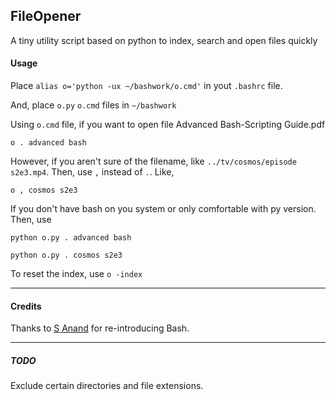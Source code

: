 FileOpener
---

A tiny utility script based on python to index, search and open files quickly

#### Usage
Place `alias o='python -ux ~/bashwork/o.cmd'` in yout `.bashrc` file.

And, place `o.py` `o.cmd` files in `~/bashwork`

Using `o.cmd` file, if you want to open file Advanced Bash-Scripting Guide.pdf

`o . advanced bash`

However, if you aren't sure of the filename, like `../tv/cosmos/episode s2e3.mp4`. Then, use `,` instead of `.`. Like,

`o , cosmos s2e3 `

If you don't have bash on you system or only comfortable with py version. Then, use

`python o.py . advanced bash`

`python o.py . cosmos s2e3 `

To reset the index, use
`o -index `

--------

#### Credits
Thanks to [S Anand](http://www.s-anand.net/) for re-introducing Bash.

--------

##### TODO
Exclude certain directories and file extensions.
